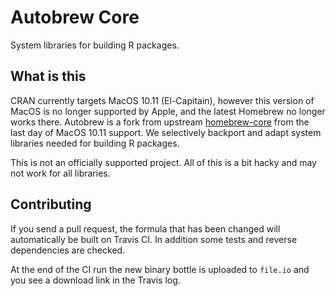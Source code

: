 # Autobrew Core

System libraries for building R packages.

## What is this

CRAN currently targets MacOS 10.11 (El-Capitain), however this version of MacOS is no longer supported by Apple, and the latest Homebrew no longer works there. Autobrew is a fork from upstream [homebrew-core](https://github.com/homebrew/homebrew-core) from the last day of MacOS 10.11 support. We selectively backport and adapt system libraries needed for building R packages.

This is not an officially supported project. All of this is a bit hacky and may not work for all libraries.

## Contributing

If you send a pull request, the formula that has been changed will automatically be built on Travis CI. In addition some tests and reverse dependencies are checked. 

At the end of the CI run the new binary bottle is uploaded to `file.io` and you see a download link in the Travis log.
 